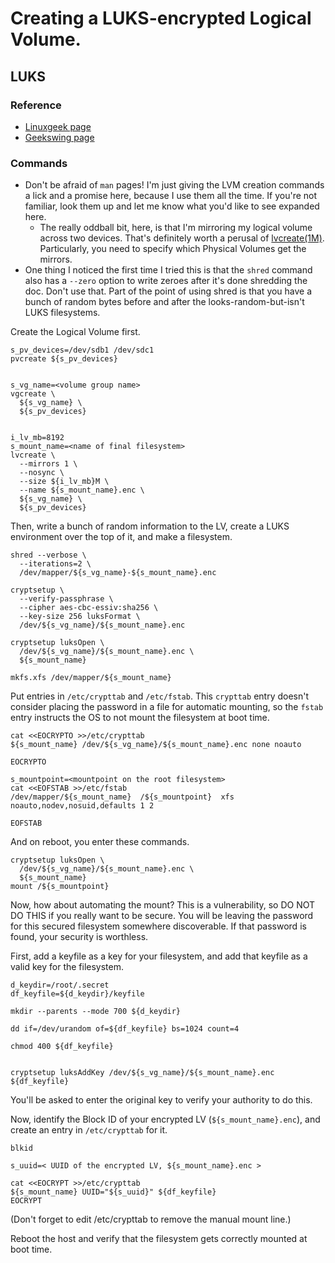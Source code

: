# Creating a LUKS-encrypted Logical Volume.

## LUKS

### Reference

- [Linuxgeek page](https://www.linux-geex.com/centos-7-how-to-setup-your-encrypted-filesystem-in-less-than-15-minutes/)
- [Geekswing page](http://geekswing.com/geek/how-to-encrypt-a-filesystem-on-redhat-6-4centos-6-4-linux-fips-or-no-fips/)


### Commands

- Don't be afraid of `man` pages! I'm just giving the LVM creation commands a lick and a promise here, because I use them all the time. If you're not familiar, look them up and let me know what you'd like to see expanded here.
  - The really oddball bit, here, is that I'm mirroring my logical volume across two devices. That's definitely worth a perusal of [lvcreate(1M)](http://linux.die.net/man/8/lvcreate). Particularly, you need to specify which Physical Volumes get the mirrors.
- One thing I noticed the first time I tried this is that the `shred` command also has a `--zero` option to write zeroes after it's done shredding the doc. Don't use that. Part of the point of using shred is that you have a bunch of random bytes before and after the looks-random-but-isn't LUKS filesystems.


Create the Logical Volume first.

```
s_pv_devices=/dev/sdb1 /dev/sdc1
pvcreate ${s_pv_devices}


s_vg_name=<volume group name>
vgcreate \
  ${s_vg_name} \
  ${s_pv_devices}


i_lv_mb=8192
s_mount_name=<name of final filesystem>
lvcreate \
  --mirrors 1 \
  --nosync \
  --size ${i_lv_mb}M \
  --name ${s_mount_name}.enc \
  ${s_vg_name} \
  ${s_pv_devices}
```


Then, write a bunch of random information to the LV, create a LUKS environment over the top of it, and make a filesystem.

```
shred --verbose \
  --iterations=2 \
  /dev/mapper/${s_vg_name}-${s_mount_name}.enc

cryptsetup \
  --verify-passphrase \
  --cipher aes-cbc-essiv:sha256 \
  --key-size 256 luksFormat \
  /dev/${s_vg_name}/${s_mount_name}.enc

cryptsetup luksOpen \
  /dev/${s_vg_name}/${s_mount_name}.enc \
  ${s_mount_name}

mkfs.xfs /dev/mapper/${s_mount_name}
```


Put entries in `/etc/crypttab` and `/etc/fstab`. This `crypttab` entry doesn't consider placing the password in a file for automatic mounting, so the `fstab` entry instructs the OS to not mount the filesystem at boot time.

```
cat <<EOCRYPTO >>/etc/crypttab
${s_mount_name} /dev/${s_vg_name}/${s_mount_name}.enc none noauto

EOCRYPTO

s_mountpoint=<mountpoint on the root filesystem>
cat <<EOFSTAB >>/etc/fstab
/dev/mapper/${s_mount_name}  /${s_mountpoint}  xfs  noauto,nodev,nosuid,defaults 1 2

EOFSTAB
```


And on reboot, you enter these commands.

```
cryptsetup luksOpen \
  /dev/${s_vg_name}/${s_mount_name}.enc \
  ${s_mount_name}
mount /${s_mountpoint}
```

Now, how about automating the mount? This is a vulnerability, so DO NOT DO THIS if you really want to be secure. You will be leaving the password for this secured filesystem somewhere discoverable. If that password is found, your security is worthless.

First, add a keyfile as a key for your filesystem, and add that keyfile as a valid key for the filesystem.

```
d_keydir=/root/.secret
df_keyfile=${d_keydir}/keyfile

mkdir --parents --mode 700 ${d_keydir}

dd if=/dev/urandom of=${df_keyfile} bs=1024 count=4

chmod 400 ${df_keyfile}


cryptsetup luksAddKey /dev/${s_vg_name}/${s_mount_name}.enc ${df_keyfile}
```

You'll be asked to enter the original key to verify your authority to do this.

Now, identify the Block ID of your encrypted LV (`${s_mount_name}.enc`), and create an entry in `/etc/crypttab` for it.

```
blkid

s_uuid=< UUID of the encrypted LV, ${s_mount_name}.enc >

cat <<EOCRYPT >>/etc/crypttab
${s_mount_name} UUID="${s_uuid}" ${df_keyfile}
EOCRYPT
```

(Don't forget to edit /etc/crypttab to remove the manual mount line.)

Reboot the host and verify that the filesystem gets correctly mounted at boot time.


